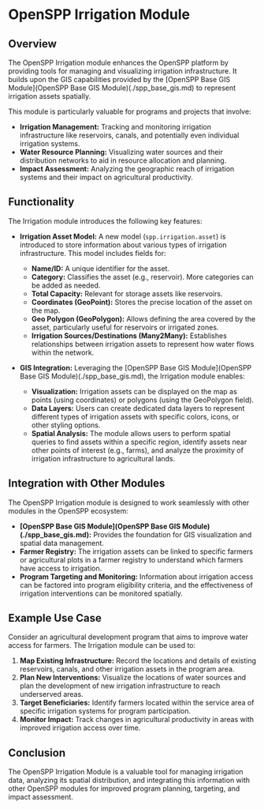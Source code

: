 # OpenSPP Irrigation Module

## Overview

The OpenSPP Irrigation module enhances the OpenSPP platform by providing tools for managing and visualizing irrigation infrastructure. It builds upon the GIS capabilities provided by the [OpenSPP Base GIS Module](OpenSPP Base GIS Module)(./spp_base_gis.md) to represent irrigation assets spatially. 

This module is particularly valuable for programs and projects that involve:

- **Irrigation Management:** Tracking and monitoring irrigation infrastructure like reservoirs, canals, and potentially even individual irrigation systems. 
- **Water Resource Planning:** Visualizing water sources and their distribution networks to aid in resource allocation and planning.
- **Impact Assessment:** Analyzing the geographic reach of irrigation systems and their impact on agricultural productivity.

## Functionality

The Irrigation module introduces the following key features:

- **Irrigation Asset Model:** A new model (`spp.irrigation.asset`) is introduced to store information about various types of irrigation infrastructure. This model includes fields for:
    - **Name/ID:** A unique identifier for the asset.
    - **Category:**  Classifies the asset (e.g., reservoir). More categories can be added as needed.
    - **Total Capacity:**  Relevant for storage assets like reservoirs.
    - **Coordinates (GeoPoint):**  Stores the precise location of the asset on the map.
    - **Geo Polygon (GeoPolygon):**  Allows defining the area covered by the asset, particularly useful for reservoirs or irrigated zones.
    - **Irrigation Sources/Destinations (Many2Many):**  Establishes relationships between irrigation assets to represent how water flows within the network. 

- **GIS Integration:**  Leveraging the [OpenSPP Base GIS Module](OpenSPP Base GIS Module)(./spp_base_gis.md), the Irrigation module enables:
    - **Visualization:** Irrigation assets can be displayed on the map as points (using coordinates) or polygons (using the GeoPolygon field).
    - **Data Layers:** Users can create dedicated data layers to represent different types of irrigation assets with specific colors, icons, or other styling options.
    - **Spatial Analysis:**  The module allows users to perform spatial queries to find assets within a specific region, identify assets near other points of interest (e.g., farms), and analyze the proximity of irrigation infrastructure to agricultural lands.

## Integration with Other Modules

The OpenSPP Irrigation module is designed to work seamlessly with other modules in the OpenSPP ecosystem:

- **[OpenSPP Base GIS Module](OpenSPP Base GIS Module)(./spp_base_gis.md):** Provides the foundation for GIS visualization and spatial data management.
- **Farmer Registry:** The irrigation assets can be linked to specific farmers or agricultural plots in a farmer registry to understand which farmers have access to irrigation. 
- **Program Targeting and Monitoring:** Information about irrigation access can be factored into program eligibility criteria, and the effectiveness of irrigation interventions can be monitored spatially. 

## Example Use Case

Consider an agricultural development program that aims to improve water access for farmers. The Irrigation module can be used to:

1.  **Map Existing Infrastructure:**  Record the locations and details of existing reservoirs, canals, and other irrigation assets in the program area.
2.  **Plan New Interventions:**  Visualize the locations of water sources and plan the development of new irrigation infrastructure to reach underserved areas.
3.  **Target Beneficiaries:**  Identify farmers located within the service area of specific irrigation systems for program participation.
4.  **Monitor Impact:** Track changes in agricultural productivity in areas with improved irrigation access over time.

## Conclusion

The OpenSPP Irrigation Module is a valuable tool for managing irrigation data, analyzing its spatial distribution, and integrating this information with other OpenSPP modules for improved program planning, targeting, and impact assessment. 
